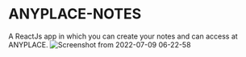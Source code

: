 # ANYPLACE-NOTES
A ReactJs app in which you can create your notes and can access at ANYPLACE.
![Screenshot from 2022-07-09 06-22-58](https://user-images.githubusercontent.com/76878634/178085555-187dcafb-f15a-419c-8349-7242940a2293.png)
